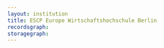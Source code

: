 ```yaml
---
layout: institution
title: ESCP Europe Wirtschaftshochschule Berlin
recordsgraph: 
storagegraph: 
---
```


